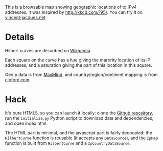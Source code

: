 This is a browsable map showing geographic locations of to IPv4 addresses. It was inspired by http://xkcd.com/195/.
You can try it on [vincent-jacques.net](http://vincent-jacques.net/IpMap/)

Details
=======

Hilbert curves are described on [Wikipedia](http://en.wikipedia.org/wiki/Hilbert_curve).

Each square on the curve has a hue giving the marority location of its IP addresses, and a saturation giving the part of this location in this square.

GeoIp data is from [MaxMind](http://www.maxmind.com/app/geolite), and country/region/continent mapping is from [cloford.com](http://cloford.com/resources/codes/index.htm).

Hack
====

It's pure HTML5, so you can launch it locally: clone the [Github repository](https://github.com/jacquev6/IpMap), run the `initialize.py` Python script to download data and dependencies, and open index.html.

The HTML part is minimal, and the javascript part is fairly decoupled: the `HilbertCurve` function is reusable (it accepts any `DataSource`), and the `IpMap` function is built from `HilbertCurve` and a `IpCountryDataSource`.
